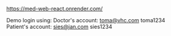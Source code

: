 
https://med-web-react.onrender.com/

Demo login using: 
Doctor's account: toma@vhc.com toma1234  
Patient's account: sies@jan.com sies1234  
